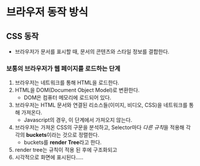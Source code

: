 # 브라우저 동작 방식

## CSS 동작

- 브라우저가 문서를 표시할 때, 문서의 콘텐츠와 스타일 정보를 결합한다.

### 보통의 브라우저가 웹 페이지를 로드하는 단계

1. 브라우저는 네트워크를 통해 HTML을 로드한다.
2. HTML을 DOM(Document Object Model)로 변환한다.
   - DOM은 컴퓨터 메모리에 로드되어 있다.
3. 브라우저는 HTML 문서와 연결된 리소스들(이미지, 비디오, CSS)을 네트워크를 통해 가져온다.
   - Javascript의 경우, 이 단계에서 가져오지 않는다.
4. 브라우저는 가져온 CSS의 구문을 분석하고, Selector마다 *다른 규칙*을 적용해 각각의 **buckets**이라는 것으로 정렬한다.
   - buckets를 **render Tree**라고 한다.
5. render tree는 규칙이 적용 된 후에 구조화되고
6. 시각적으로 화면에 표시된다.....
